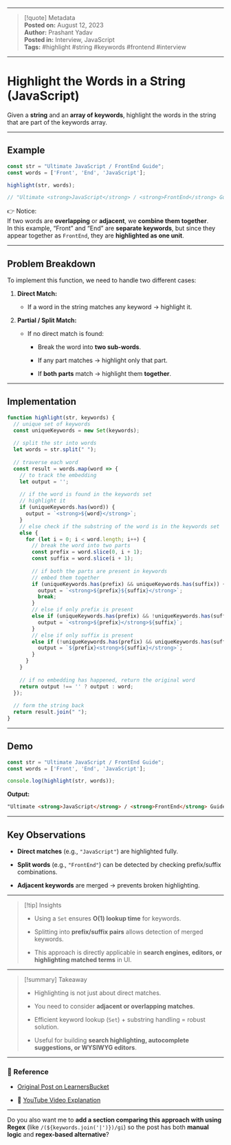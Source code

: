 

---

> [!quote] Metadata  
> **Posted on:** August 12, 2023  
> **Author:** Prashant Yadav  
> **Posted in:** Interview, JavaScript  
> **Tags:** #highlight #string #keywords #frontend #interview

---

# Highlight the Words in a String (JavaScript)

Given a **string** and an **array of keywords**, highlight the words in the string that are part of the keywords array.

---

## Example

```javascript
const str = "Ultimate JavaScript / FrontEnd Guide";
const words = ['Front', 'End', 'JavaScript'];

highlight(str, words);

// "Ultimate <strong>JavaScript</strong> / <strong>FrontEnd</strong> Guide"
```

👉 Notice:  
If two words are **overlapping** or **adjacent**, we **combine them together**.  
In this example, “Front” and “End” are **separate keywords**, but since they appear together as `FrontEnd`, they are **highlighted as one unit**.

---

## Problem Breakdown

To implement this function, we need to handle two different cases:

1. **Direct Match:**
    
    - If a word in the string matches any keyword → highlight it.
        
2. **Partial / Split Match:**
    
    - If no direct match is found:
        
        - Break the word into **two sub-words**.
            
        - If any part matches → highlight only that part.
            
        - If **both parts** match → highlight them **together**.
            

---

## Implementation

```javascript
function highlight(str, keywords) {
  // unique set of keywords
  const uniqueKeywords = new Set(keywords);
  
  // split the str into words
  let words = str.split(" ");
  
  // traverse each word
  const result = words.map(word => {
    // to track the embedding
    let output = '';
    
    // if the word is found in the keywords set
    // highlight it
    if (uniqueKeywords.has(word)) {
      output = `<strong>${word}</strong>`;
    } 
    // else check if the substring of the word is in the keywords set
    else {
      for (let i = 0; i < word.length; i++) {
        // break the word into two parts
        const prefix = word.slice(0, i + 1);
        const suffix = word.slice(i + 1);
         
        // if both the parts are present in keywords
        // embed them together
        if (uniqueKeywords.has(prefix) && uniqueKeywords.has(suffix)) {
          output = `<strong>${prefix}${suffix}</strong>`;
          break;
        } 
        // else if only prefix is present
        else if (uniqueKeywords.has(prefix) && !uniqueKeywords.has(suffix)) {
          output = `<strong>${prefix}</strong>${suffix}`;
        }
        // else if only suffix is present
        else if (!uniqueKeywords.has(prefix) && uniqueKeywords.has(suffix)) {
          output = `${prefix}<strong>${suffix}</strong>`;
        }
      }
    }
    
    // if no embedding has happened, return the original word
    return output !== '' ? output : word;
  });
  
  // form the string back
  return result.join(" ");
}
```

---

## Demo

```javascript
const str = "Ultimate JavaScript / FrontEnd Guide";
const words = ['Front', 'End', 'JavaScript'];

console.log(highlight(str, words));
```

**Output:**

```html
"Ultimate <strong>JavaScript</strong> / <strong>FrontEnd</strong> Guide"
```

---

## Key Observations

- **Direct matches** (e.g., `"JavaScript"`) are highlighted fully.
    
- **Split words** (e.g., `"FrontEnd"`) can be detected by checking prefix/suffix combinations.
    
- **Adjacent keywords** are merged → prevents broken highlighting.
    

---

> [!tip] Insights
> 
> - Using a `Set` ensures **O(1) lookup time** for keywords.
>     
> - Splitting into **prefix/suffix pairs** allows detection of merged keywords.
>     
> - This approach is directly applicable in **search engines, editors, or highlighting matched terms** in UI.
>     

---

> [!summary] Takeaway
> 
> - Highlighting is not just about direct matches.
>     
> - You need to consider **adjacent or overlapping matches**.
>     
> - Efficient keyword lookup (`Set`) + substring handling = robust solution.
>     
> - Useful for building **search highlighting, autocomplete suggestions, or WYSIWYG editors**.
>     

---

### 📎 Reference

- [Original Post on LearnersBucket](https://learnersbucket.com/examples/interview/highlight-the-words-in-the-string/)
    
- 🎥 [YouTube Video Explanation](https://youtu.be/bTMEFFrupyY)
    

---

Do you also want me to **add a section comparing this approach with using Regex** (like `/(${keywords.join('|')})/gi`) so the post has both **manual logic** and **regex-based alternative**?